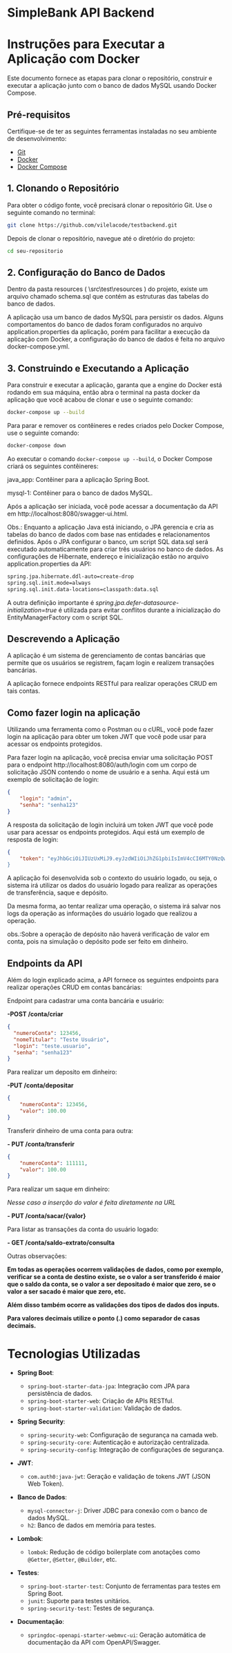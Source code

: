 # SimpleBank API Backend


# Instruções para Executar a Aplicação com Docker

Este documento fornece as etapas para clonar o repositório, construir e executar a aplicação junto com o banco de dados MySQL usando Docker Compose.

## Pré-requisitos

Certifique-se de ter as seguintes ferramentas instaladas no seu ambiente de desenvolvimento:

- [Git](https://git-scm.com/)
- [Docker](https://www.docker.com/)
- [Docker Compose](https://docs.docker.com/compose/)

## 1. Clonando o Repositório

Para obter o código fonte, você precisará clonar o repositório Git. Use o seguinte comando no terminal:

```bash
git clone https://github.com/vilelacode/testbackend.git
```
Depois de clonar o repositório, navegue até o diretório do projeto:
    
```bash
cd seu-repositorio
```
## 2. Configuração do Banco de Dados

Dentro da pasta resources ( \src\test\resources ) do projeto, existe um arquivo chamado schema.sql que contém as estruturas das tabelas do banco de dados.


A aplicação usa um banco de dados MySQL para persistir os dados. Alguns comportamentos do banco de dados foram configurados no arquivo application.properties da aplicação, porém para facilitar a execução da aplicação com Docker,
a configuração do banco de dados é feita no arquivo docker-compose.yml.



## 3. Construindo e Executando a Aplicação


Para construir e executar a aplicação, garanta que a engine do Docker está rodando em sua máquina, então
abra o terminal na pasta docker da aplicação que você acabou de clonar e use o seguinte comando:

```bash
docker-compose up --build
```
Para parar e remover os contêineres e redes criados pelo Docker Compose, use o seguinte comando:

```bash
docker-compose down
```

Ao executar o comando `docker-compose up --build`, o Docker Compose criará os seguintes contêineres:

java_app: Contêiner para a aplicação Spring Boot.

mysql-1: Contêiner para o banco de dados MySQL.

Após a aplicação ser iniciada, você pode acessar a documentação da API em http://localhost:8080/swagger-ui.html. 

Obs.: Enquanto a aplicação Java está iniciando, o JPA gerencia e cria as tabelas do banco de dados com base nas entidades e relacionamentos definidos. Após o JPA configurar o banco, um script SQL data.sql será executado automaticamente para criar três usuários no banco de dados. As configurações de Hibernate, endereço e inicialização estão no arquivo application.properties da API:

```bash
spring.jpa.hibernate.ddl-auto=create-drop
spring.sql.init.mode=always
spring.sql.init.data-locations=classpath:data.sql

```
A outra definição importante é  *spring.jpa.defer-datasource-initialization=true* é utilizada para evitar conflitos durante a inicialização do EntityManagerFactory com o script SQL.


## Descrevendo a Aplicação

A aplicação é um sistema de gerenciamento de contas bancárias que permite que os usuários se registrem, façam login e realizem transações bancárias.

A aplicação fornece endpoints RESTful para realizar operações CRUD em tais contas.



## Como fazer login na aplicação

Utilizando uma ferramenta como o Postman ou o cURL, você pode fazer login na aplicação para obter um token JWT que você pode usar para acessar os endpoints protegidos.

Para fazer login na aplicação, você precisa enviar uma solicitação POST para o endpoint http://localhost:8080/auth/login com um corpo de solicitação JSON contendo o nome de usuário e a senha. Aqui está um exemplo de solicitação de login:

```json
{
    "login": "admin",
    "senha": "senha123"
}
```

A resposta da solicitação de login incluirá um token JWT que você pode usar para acessar os endpoints protegidos. Aqui está um exemplo de resposta de login:

```json
{
    "token": "eyJhbGciOiJIUzUxMiJ9.eyJzdWIiOiJhZG1pbiIsImV4cCI6MTY0NzQwNzQwNiwiaWF0IjoxNjQ3MzIyMjA2fQ.1 
}
```
A aplicação foi desenvolvida sob o contexto do usuário logado, ou seja, o sistema irá utilizar os dados 
do usuário logado para realizar as operações de transferência, saque e depósito.

Da mesma forma, ao tentar realizar uma operação, o sistema irá salvar nos logs da operação as informações do usuário logado que realizou a operação.

obs.:Sobre a operação de depósito não haverá verificação de valor em conta, pois na simulação o depósito pode ser feito em dinheiro.

## Endpoints da API

Além do login explicado acima, a API fornece os seguintes endpoints para realizar operações CRUD em contas bancárias:

Endpoint para cadastrar uma conta bancária e usuário:

**-POST /conta/criar**

```json
{
  "numeroConta": 123456,
  "nomeTitular": "Teste Usuário",
  "login": "teste.usuario",
  "senha": "senha123"
}
```
Para realizar um deposito em dinheiro:

**-PUT /conta/depositar**

```json
{
    "numeroConta": 123456,
    "valor": 100.00
}
```


Transferir dinheiro de uma conta para outra:

**- PUT /conta/transferir** 

```json
{
    "numeroConta": 111111,
    "valor": 100.00
}
```

Para realizar um saque em dinheiro:

_Nesse caso a inserção do valor é feita diretamente na URL_

**- PUT /conta/sacar/{valor}**

Para listar as transações da conta do usuário logado:

**- GET /conta/saldo-extrato/consulta**

Outras observações:

**Em todas as operações ocorrem validações de dados, como por exemplo, verificar se a conta de destino existe, se o valor a ser transferido é maior que o saldo da conta, se o valor a ser depositado é maior que zero, se o valor a ser sacado é maior que zero, etc.**

**Além disso também ocorre as validações dos tipos de dados dos inputs.**

**Para valores decimais utilize o ponto (.) como separador de casas decimais.**

# Tecnologias Utilizadas

- **Spring Boot**:
  - `spring-boot-starter-data-jpa`: Integração com JPA para persistência de dados.
  - `spring-boot-starter-web`: Criação de APIs RESTful.
  - `spring-boot-starter-validation`: Validação de dados.

- **Spring Security**:
  - `spring-security-web`: Configuração de segurança na camada web.
  - `spring-security-core`: Autenticação e autorização centralizada.
  - `spring-security-config`: Integração de configurações de segurança.

- **JWT**:
  - `com.auth0:java-jwt`: Geração e validação de tokens JWT (JSON Web Token).

- **Banco de Dados**:
  - `mysql-connector-j`: Driver JDBC para conexão com o banco de dados MySQL.
  - `h2`: Banco de dados em memória para testes.

- **Lombok**:
  - `lombok`: Redução de código boilerplate com anotações como `@Getter`, `@Setter`, `@Builder`, etc.

- **Testes**:
  - `spring-boot-starter-test`: Conjunto de ferramentas para testes em Spring Boot.
  - `junit`: Suporte para testes unitários.
  - `spring-security-test`: Testes de segurança.

- **Documentação**:
  - `springdoc-openapi-starter-webmvc-ui`: Geração automática de documentação da API com OpenAPI/Swagger.


